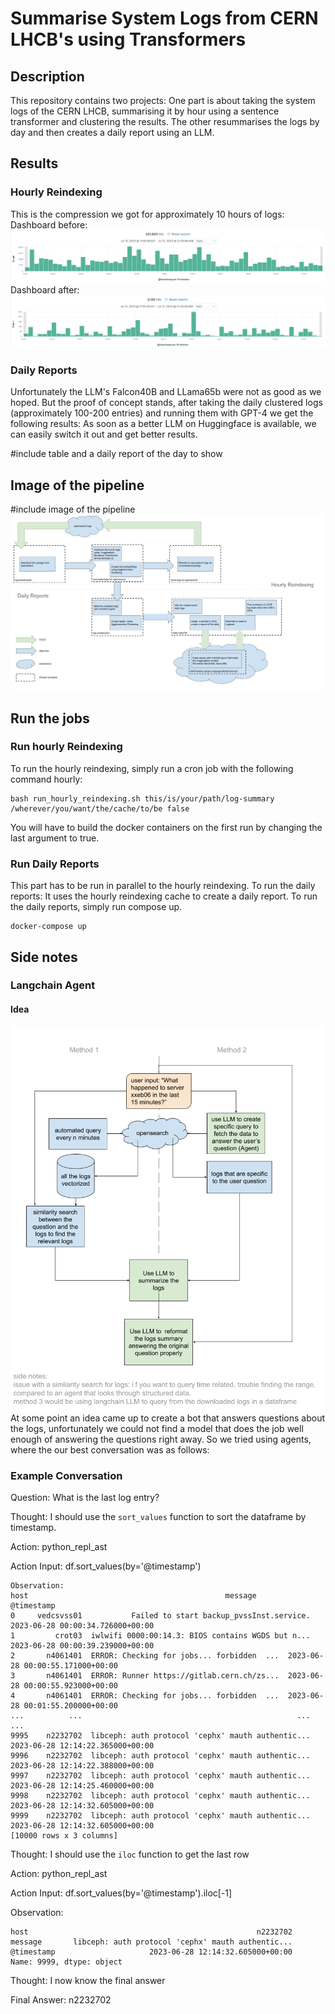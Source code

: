 # Summarise System Logs from CERN LHCB's using Transformers
## Description
This repository contains two projects:
One part is about taking the system logs of the CERN LHCB, summarising it by hour using a sentence transformer and clustering the results.
The other resummarises the logs by day and then creates a daily report using an LLM.

## Results
### Hourly Reindexing
This is the compression we got for approximately 10 hours of logs:
Dashboard before:
![Hourly reindexing before](/docs/images/syslogserrorwarningbefore.PNG)
Dashboard after:
![Hourly reindexing after](/docs/images/syslogserrorwarningafter.PNG)
### Daily Reports
Unfortunately the LLM's Falcon40B and LLama65b were not as good as we hoped. But the proof of concept stands, after taking the daily clustered logs (approximately 100-200 entries) and running them with GPT-4 we get the following results:
As soon as a better LLM on Huggingface is available, we can easily switch it out and get better results.

#include table and a daily report of the day to show 

## Image of the pipeline
#include image of the pipeline
![Daily summary pipeline](/docs/images/daily_log_summary.png)

## Run the jobs
### Run hourly Reindexing
To run the hourly reindexing, simply run a cron job with the following command hourly:
```
bash run_hourly_reindexing.sh this/is/your/path/log-summary /wherever/you/want/the/cache/to/be false
```
You will have to build the docker containers on the first run by changing the last argument to true.

### Run Daily Reports
This part has to be run in parallel to the hourly reindexing. To run the daily reports: It uses the hourly reindexing cache to create a daily report. To run the daily reports, simply run compose up.
```
docker-compose up
```

## Side notes
### Langchain Agent
#### Idea
![Langchain Agent Pipeline](/docs/images/pipeline_for_llm.png)
At some point an idea came up to create a bot that answers questions about the logs, unfortunately we could not find a model that does the job well enough of answering the questions right away. So we tried using agents, where the our best conversation was as follows:

### Example Conversation
Question: What is the last log entry?

Thought: I should use the `sort_values` function to sort the dataframe by timestamp.

Action: python_repl_ast

Action Input: df.sort_values(by='@timestamp')
```	
Observation:             
host                                            message                        @timestamp
0     vedcsvss01           Failed to start backup_pvssInst.service.  2023-06-28 00:00:34.726000+00:00
1         crot03  iwlwifi 0000:00:14.3: BIOS contains WGDS but n...  2023-06-28 00:00:39.239000+00:00
2       n4061401  ERROR: Checking for jobs... forbidden  ...  2023-06-28 00:00:55.171000+00:00
3       n4061401  ERROR: Runner https://gitlab.cern.ch/zs...  2023-06-28 00:00:55.923000+00:00
4       n4061401  ERROR: Checking for jobs... forbidden  ...  2023-06-28 00:01:55.200000+00:00
...          ...                                                ...                               ...
9995    n2232702  libceph: auth protocol 'cephx' mauth authentic...  2023-06-28 12:14:22.365000+00:00
9996    n2232702  libceph: auth protocol 'cephx' mauth authentic...  2023-06-28 12:14:22.388000+00:00
9997    n2232702  libceph: auth protocol 'cephx' mauth authentic...  2023-06-28 12:14:25.460000+00:00
9998    n2232702  libceph: auth protocol 'cephx' mauth authentic...  2023-06-28 12:14:32.605000+00:00
9999    n2232702  libceph: auth protocol 'cephx' mauth authentic...  2023-06-28 12:14:32.605000+00:00
[10000 rows x 3 columns]
```
Thought: I should use the `iloc` function to get the last row

Action: python_repl_ast

Action Input: df.sort_values(by='@timestamp').iloc[-1]

Observation: 
```
host                                                   n2232702
message       libceph: auth protocol 'cephx' mauth authentic...
@timestamp                     2023-06-28 12:14:32.605000+00:00
Name: 9999, dtype: object
```
Thought: I now know the final answer

Final Answer: n2232702
